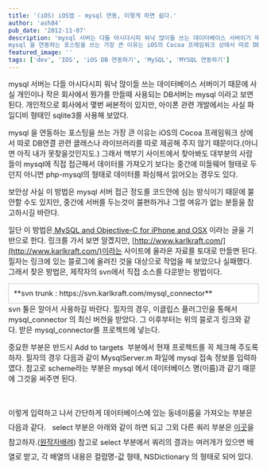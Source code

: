 ```yaml
---
title: '(iOS) iOS앱 - mysql 연동, 이렇게 하면 쉽다.'
author: 'ash84'
pub_date: '2012-11-07'
description: 'mysql 서버는 다들 아시다시피 워낙 많이들 쓰는 데이터베이스 서버이기 때문에 사실 개인이나 작은 회사에서 뭔가를 만들때 사용되는 DB서버는 mysql 이라고 보면된다. 개인적으로 회사에서 몇번 써본적이 있지만, 아이폰 관련 개발에서는 사실 파일디비 형태인 sqlite3를 사용해 보았다. 
mysql 을 연동하는 포스팅을 쓰는 가장 큰 이유는 iOS의 Cocoa 프레임워크 상에서 따로 DB연결 관련 클래스'
featured_image: ''
tags: ['dev', 'IOS', 'iOS DB 연동하기', 'MySQL', 'MYSQL 연동하기']
---
```



<span style="font-size: 11pt;">mysql 서버는 다들 아시다시피 워낙 많이들 쓰는 데이터베이스 서버이기 때문에 사실 개인이나 작은 회사에서 뭔가를 만들때 사용되는 DB서버는 mysql 이라고 보면된다. 개인적으로 회사에서 몇번 써본적이 있지만, 아이폰 관련 개발에서는 사실 파일디비 형태인 sqlite3를 사용해 보았다. </span>

<span style="font-size: 11pt;">mysql 을 연동하는 포스팅을 쓰는 가장 큰 이유는 iOS의 Cocoa 프레임워크 상에서 따로 DB연결 관련 클래스나 라이브러리를 따로 제공해 주지 않기 때문이다.(아니면 아직 내가 못찾을것인지도.) 그래서 맥부기 사이트에서 찾아봐도 대부분의 사람들이 mysql에 직접 접근해서 데이터를 가져오기 보다는 중간에 미들웨어 형태로 두던지 아니면 php-mysql의 형태로 데이터를 파싱해서 읽어오는 경우도 있다. </span>

<span style="font-size: 11pt;">보안상 사실 이 방법은 mysql 서버 접근 정도를 코드안에 심는 방식이기 때문에 불안할 수도 있지만, 중간에 서버를 두는것이 불편하거나 그럴 여유가 없는 분들을 참고하시길 바란다. </span>

<span style="font-size: 11pt;">일단 이 방법은[ MySQL and Objective-C for iPhone and OSX](http://miinyx.wordpress.com/2011/08/25/mysql-and-objective-c-for-iphone-and-osx/) 이라는 글을 기반으로 한다. 링크를 가서 보면 알겠지만, [http://www.karlkraft.com/](http://www.karlkraft.com/)이라는 사이트에 올라온 자료를 토대로 만들면 된다. 필자는 링크에 있는 블로그에 올려진 것을 대상으로 작업을 해 보았으나 실패했다. 그래서 찾은 방법은, 제작자의 svn에서 직접 소스를 다운받는 방법이다. </span>

<div class="txc-textbox" style="border: 1px solid #cbcbcb; background-color: #ffffff; padding: 10px;"><span style="font-size: 11pt;">**svn trunk : https://svn.karlkraft.com/mysql_connector**</span>

</div><span style="font-size: 11pt;">svn 툴은 알아서 사용하길 바란다. 필자의 경우, 이클립스 플러그인을 통해서 mysql_connector 의 최신 버전을 받았다. 그 이후부터는 위의 블로긔 링크와 같다. 받은 mysql_connector를 프로젝트에 넣는다.  </span>

<span style="font-size: 11pt;">중요한 부분은 반드시 Add to targets  부분에서 현재 프로젝트를 꼭 체크해 주도록 하자. 필자의 경우 다음과 같이 MysqlServer.m 파일에 mysql 접속 정보를 입력하였다. 참고로 scheme라는 부분은 mysql 에서 데이터베이스 명(이름)과 같기 때문에 그것을 써주면 된다. </span>

<span style="font-size: 11pt;"> </span>

<script src="https://gist.github.com/4017349.js">// <![CDATA[
 
// ]]></script>

<span style="font-size: 11pt; line-height: 2;">이렇게 입력하고 나서 간단하게 데이터베이스에 있는 동네이름을 가져오는 부분은 다음과 같다.   select 부분은 아래와 같이 하면 되고 그외 다른 쿼리 부분은 [이곳](http://miinyx.wordpress.com/2011/08/25/mysql-and-objective-c-for-iphone-and-osx/)을 참고하자.([원작자배려](http://miinyx.wordpress.com/2011/08/25/mysql-and-objective-c-for-iphone-and-osx/)) 참고로 select 부분에서 쿼리의 결과는 여러개가 있으면 배열로 받고, 각 배열의 내용은 컬럼명-값 형태, NSDictionary 의 형태로 되어 있다.</span>



